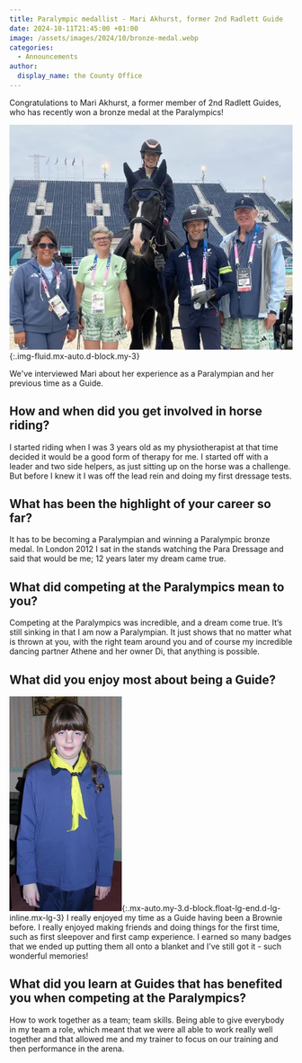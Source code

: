 ```yaml
---
title: Paralympic medallist - Mari Akhurst, former 2nd Radlett Guide
date: 2024-10-11T21:45:00 +01:00
image: /assets/images/2024/10/bronze-medal.webp
categories:
  - Announcements
author:
  display_name: the County Office
---
```

Congratulations to Mari Akhurst, a former member of 2nd Radlett Guides, who has recently won a bronze medal at the Paralympics!

![Mari on her horse, Athene](/assets/images/2024/10/paris.webp){:.img-fluid.mx-auto.d-block.my-3}

We've interviewed Mari about her experience as a Paralympian and her previous time as a Guide.

## How and when did you get involved in horse riding?

I started riding when I was 3 years old as my physiotherapist at that time decided it would be a good form of therapy for me. I started off with a leader and two side helpers, as just sitting up on the horse was a challenge. But before I knew it I was off the lead rein and doing my first dressage tests.

## What has been the highlight of your career so far?

It has to be becoming a Paralympian and winning a Paralympic bronze medal. In London 2012 I sat in the stands watching the Para Dressage and said that would be me; 12 years later my dream came true.

## What did competing at the Paralympics mean to you?

Competing at the Paralympics was incredible, and a dream come true. It’s still sinking in that I am now a Paralympian. It just shows that no matter what is thrown at you, with the right team around you and of course my incredible dancing partner Athene and her owner Di, that anything is possible.

## What did you enjoy most about being a Guide?

![Mari in her Guiding uniform](/assets/images/2024/10/guiding.webp){:.mx-auto.my-3.d-block.float-lg-end.d-lg-inline.mx-lg-3}
I really enjoyed my time as a Guide having been a Brownie before. I really enjoyed making friends and doing things for the first time, such as first sleepover and first camp experience. I earned so many badges that we ended up putting them all onto a blanket and I’ve still got it - such wonderful memories!

## What did you learn at Guides that has benefited you when competing at the Paralympics?

How to work together as a team; team skills. Being able to give everybody in my team a role, which meant that we were all able to work really well together and that allowed me and my trainer to focus on our training and then performance in the arena.
